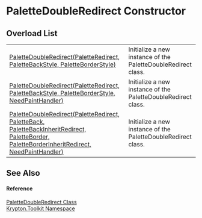 # PaletteDoubleRedirect Constructor


## Overload List
<table>
<tr>
<td><a href="b1348e13-5c12-642c-3ef8-4c4b87bee27b.md">PaletteDoubleRedirect(PaletteRedirect, PaletteBackStyle, PaletteBorderStyle)</a></td>
<td>Initialize a new instance of the PaletteDoubleRedirect class.</td></tr>
<tr>
<td><a href="8f0b9b07-c037-9b43-7c93-d1d13f6a3a22.md">PaletteDoubleRedirect(PaletteRedirect, PaletteBackStyle, PaletteBorderStyle, NeedPaintHandler)</a></td>
<td>Initialize a new instance of the PaletteDoubleRedirect class.</td></tr>
<tr>
<td><a href="ebe56f06-9b05-1139-20f6-4a7ff6c4e647.md">PaletteDoubleRedirect(PaletteRedirect, PaletteBack, PaletteBackInheritRedirect, PaletteBorder, PaletteBorderInheritRedirect, NeedPaintHandler)</a></td>
<td>Initialize a new instance of the PaletteDoubleRedirect class.</td></tr>
</table>

## See Also


#### Reference
<a href="3c99950a-cc84-287b-0860-b897032948db.md">PaletteDoubleRedirect Class</a>  
<a href="79d2eac2-21f4-54ff-7552-b20c33c30600.md">Krypton.Toolkit Namespace</a>  
